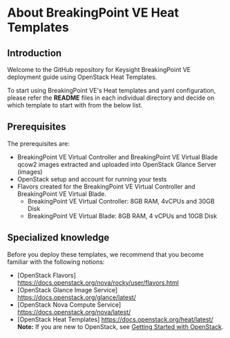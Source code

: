 # About BreakingPoint VE Heat Templates 

## Introduction 

Welcome to the GitHub repository for Keysight BreakingPoint VE deployment guide using OpenStack Heat Templates. 

To start using BreakingPoint VE's Heat templates and yaml configuration, please refer the **README** files in each individual directory and decide on which template to start with from the below list.

## Prerequisites

The prerequisites are:
- BreakingPoint VE Virtual Controller and BreakingPoint VE Virtual Blade qcow2 images extracted and uploaded into OpenStack Glance Server (images)
- OpenStack setup and account for running your tests
- Flavors created for the BreakingPoint VE Virtual Controller and BreakingPoint VE Virtual Blade.
  - BreakingPoint VE Virtual Controller: 8GB RAM, 4vCPUs and 30GB Disk
  - BreakingPoint VE Virtual Blade: 8GB RAM, 4 vCPUs and 10GB Disk
 
## Specialized knowledge
Before you deploy these templates, we recommend that you become familiar with the following notions:
- [OpenStack Flavors] https://docs.openstack.org/nova/rocky/user/flavors.html
- [OpenStack Glance Image Service] https://docs.openstack.org/glance/latest/
- [OpenStack Nova Compute Service] https://docs.openstack.org/nova/latest/
- [OpenStack Heat Templates] https://docs.openstack.org/heat/latest/
**Note:** If you are new to OpenStack, see [Getting Started with OpenStack](https://www.openstack.org/software/start/).
